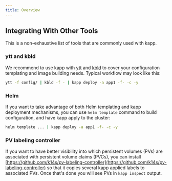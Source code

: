 ```yaml
---
title: Overview
---
```


## Integrating With Other Tools

This is a non-exhaustive list of tools that are commonly used with kapp.

### ytt and kbld

We recommend to use kapp with [ytt](https://get-ytt.io) and [kbld](https://get-kbld.io) to cover your configuration templating and image building needs. Typical workflow may look like this:

```bash
ytt -f config/ | kbld -f - | kapp deploy -a app1 -f- -c -y
```

### Helm

If you want to take advantage of both Helm templating and kapp deployment mechanisms, you can use `helm template` command to build configuration, and have kapp apply to the cluster:

```bash
helm template ... | kapp deploy -a app1 -f- -c -y
```

### PV labeling controller

If you want to have better visibility into which persistent volumes (PVs) are associated with persistent volume claims (PVCs), you can install [https://github.com/k14s/pv-labeling-controller](https://github.com/k14s/pv-labeling-controller) so that it copies several kapp applied labels to associated PVs. Once that's done you will see PVs in `kapp inspect` output.
